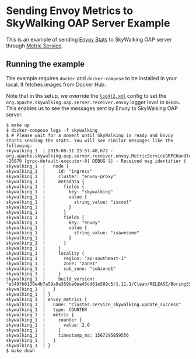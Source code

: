 # Sending Envoy Metrics to SkyWalking OAP Server Example

This is an example of sending [Envoy Stats](https://www.envoyproxy.io/docs/envoy/latest/intro/arch_overview/observability/statistics#arch-overview-statistics) to SkyWalking OAP server
through [Metric Service](https://www.envoyproxy.io/docs/envoy/latest/api-v2/config/metrics/v2/metrics_service.proto).

## Running the example

The example requires `docker` and `docker-compose` to be installed in your local. It fetches images from Docker Hub.

Note that in ths setup, we override the [`log4j2.xml`](log4j2.xml) config to set the `org.apache.skywalking.oap.server.receiver.envoy` logger level to `DEBUG`. This enables us to see the messages sent by Envoy to SkyWalking OAP server.

```
$ make up
$ docker-compose logs -f skywalking
$ # Please wait for a moment until SkyWalking is ready and Envoy starts sending the stats. You will see similar messages like the following:
skywalking_1  | 2019-08-31 23:57:40,672 - org.apache.skywalking.oap.server.receiver.envoy.MetricServiceGRPCHandler -26870 [grpc-default-executor-0] DEBUG [] - Received msg identifier {
skywalking_1  |   node {
skywalking_1  |     id: "ingress"
skywalking_1  |     cluster: "envoy-proxy"
skywalking_1  |     metadata {
skywalking_1  |       fields {
skywalking_1  |         key: "skywalking"
skywalking_1  |         value {
skywalking_1  |           string_value: "iscool"
skywalking_1  |         }
skywalking_1  |       }
skywalking_1  |       fields {
skywalking_1  |         key: "envoy"
skywalking_1  |         value {
skywalking_1  |           string_value: "isawesome"
skywalking_1  |         }
skywalking_1  |       }
skywalking_1  |     }
skywalking_1  |     locality {
skywalking_1  |       region: "ap-southeast-1"
skywalking_1  |       zone: "zone1"
skywalking_1  |       sub_zone: "subzone1"
skywalking_1  |     }
skywalking_1  |     build_version: "e349fb6139e4b7a59a9a359be0ea45dd61e589c5/1.11.1/Clean/RELEASE/BoringSSL"
skywalking_1  |   }
skywalking_1  | }
skywalking_1  | envoy_metrics {
skywalking_1  |   name: "cluster.service_skywalking.update_success"
skywalking_1  |   type: COUNTER
skywalking_1  |   metric {
skywalking_1  |     counter {
skywalking_1  |       value: 2.0
skywalking_1  |     }
skywalking_1  |     timestamp_ms: 1567295859556
skywalking_1  |   }
skywalking_1  | }
$ make down
```
